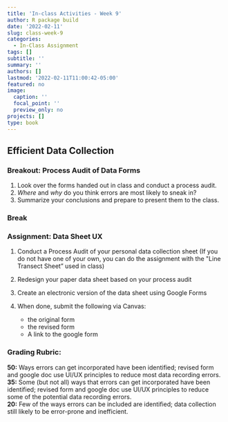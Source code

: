 ```yaml
---
title: 'In-class Activities - Week 9'
author: R package build
date: '2022-02-11'
slug: class-week-9
categories:
  - In-Class Assignment
tags: []
subtitle: ''
summary: ''
authors: []
lastmod: '2022-02-11T11:00:42-05:00'
featured: no
image:
  caption: ''
  focal_point: ''
  preview_only: no
projects: []
type: book
---
```


## Efficient Data Collection

### Breakout: Process Audit of Data Forms

  1. Look over the forms handed out in class and conduct a process audit. 
  2. _Where_ and _why_ do you think errors are most likely to sneak in? 
  3. Summarize your conclusions and prepare to present them to the class.

### Break

### Assignment: Data Sheet UX

1. Conduct a Process Audit of your personal data collection sheet (If you do not have one of your own, you can do the assignment with the "Line Transect Sheet” used in class)
2. Redesign your paper data sheet based on your process audit
3. Create an electronic version of the data sheet using Google Forms
4. When done, submit the following via Canvas:

    * the original form
    * the revised form
    * A link to the google form

<!--- Alt Option: Research Checklist Generation ---->

### Grading Rubric: 

**50:** Ways errors can get incorporated have been identified; revised form and google doc use UI/UX principles to reduce most data recording errors.  
**35:** Some (but not all) ways that errors can get incorporated have been identified; revised form and google doc use UI/UX principles to reduce some of the potential data recording errors.   
**20:** Few of the ways errors can be included are identified; data collection still likely to be error-prone and inefficient.  

